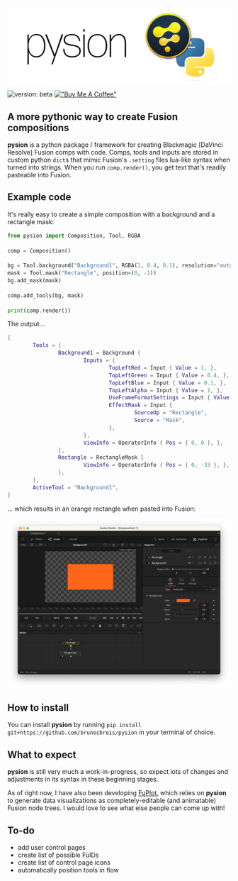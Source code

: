 !["Pysion"](https://github.com/brunocbreis/pysion/blob/main/images/pysion-logo.png)

 ![version: beta](https://img.shields.io/badge/version-beta-blue)   [!["Buy Me A Coffee"](https://img.shields.io/badge/-buy_me_a%C2%A0coffee-gray?logo=buy-me-a-coffee)](https://www.buymeacoffee.com/brunoreis)

## A more pythonic way to create Fusion compositions

**pysion** is a python package / framework for creating Blackmagic [DaVinci Resolve] Fusion comps with code. Comps, tools and inputs are stored in custom python `dict`s that mimic Fusion's `.setting` files lua-like syntax when turned into strings. When you run `comp.render()`, you get text that's readily pasteable into Fusion.

## Example code

It's really easy to create a simple composition with a background and a rectangle mask:

```python
from pysion import Composition, Tool, RGBA

comp = Composition()

bg = Tool.background("Background1", RGBA(1, 0.4, 0.1), resolution="auto")
mask = Tool.mask("Rectangle", position=(0, -1))
bg.add_mask(mask)

comp.add_tools(bg, mask)

print(comp.render())
```

The output...

```lua
{ 
        Tools = { 
                Background1 = Background { 
                        Inputs = { 
                                TopLeftRed = Input { Value = 1, }, 
                                TopLeftGreen = Input { Value = 0.4, }, 
                                TopLeftBlue = Input { Value = 0.1, }, 
                                TopLeftAlpha = Input { Value = 1, }, 
                                UseFrameFormatSettings = Input { Value = 1, }, 
                                EffectMask = Input { 
                                        SourceOp = "Rectangle", 
                                        Source = "Mask", 
                                }, 
                        }, 
                        ViewInfo = OperatorInfo { Pos = { 0, 0 }, }, 
                }, 
                Rectangle = RectangleMask { 
                        ViewInfo = OperatorInfo { Pos = { 0, -33 }, }, 
                }, 
        }, 
        ActiveTool = "Background1", 
}
```

... which results in an orange rectangle when pasted into Fusion:

!["A screenshot of the Blackmagic Fusion UI, with two nodes and the resulting orange rectangle that the code above produced."](https://github.com/brunocbreis/pysion/blob/main/images/example1-screenshot.png)

## How to install

You can install **pysion** by running `pip install git+https://github.com/brunocbreis/pysion` in your terminal of choice.

## What to expect

**pysion** is still very much a work-in-progress, so expect lots of changes and adjustments in its syntax in these beginning stages.

As of right now, I have also been developing [FuPlot](https://github.com/brunocbreis/FuPlot), which relies on **pysion** to generate data visualizations as completely-editable (and animatable) Fusion node trees. I would love to see what else people can come up with!

## To-do

- add user control pages
- create list of possible FuIDs
- create list of control page icons
- automatically position tools in flow
